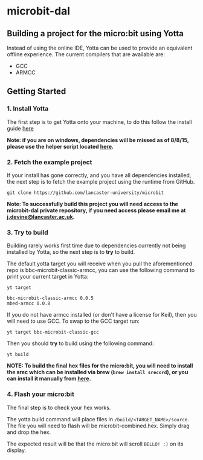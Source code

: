 # microbit-dal

## Building a project for the micro:bit using Yotta 

Instead of using the online IDE, Yotta can be used to provide an equivalent offline experience. The current compilers that are available are:

* GCC
* ARMCC

## Getting Started

### 1. Install Yotta 
The first step is to get Yotta onto your machine, to do this follow the install guide [here](http://docs.yottabuild.org/#installing)

**Note: if you are on windows, dependencies will be missed as of 8/8/15, please use the helper script located [here](https://github.com/ARMmbed/yotta/blob/master/get_yotta.py).**

### 2. Fetch the example project

If your install has gone correctly, and you have all dependencies installed, the next step is to fetch the example project using the runtime from GitHub.

```
git clone https://github.com/lancaster-university/microbit
```

**Note: To successfully build this project you will need access to the microbit-dal private repository, if you need access please email me at j.devine@lancaster.ac.uk.**

### 3. Try to build
Building rarely works first time due to dependencies currently not being installed by Yotta, so the next step is to **try** to build.

The default yotta target you will receive when you pull the aforementioned repo is bbc-microbit-classic-armcc, you can use the following command to print your current target in Yotta:

```
yt target

bbc-microbit-classic-armcc 0.0.5
mbed-armcc 0.0.8
```

If you do not have armcc installed (or don't have a license for Keil), then you will need to use GCC. To swap to the GCC target run:

```
yt target bbc-microbit-classic-gcc
```

Then you should **try** to build using the following command:

```
yt build
```

**NOTE:
To build the final hex files for the micro:bit, you will need to install the srec which can be installed via brew (`brew install srecord`), or you can install it manually from [here](http://srecord.sourceforge.net/).**

### 4. Flash your micro:bit
The final step is to check your hex works. 

The yotta build command will place files in `/build/<TARGET_NAME>/source`. The file you will need to flash will be microbit-combined.hex. Simply drag and drop the hex.

The expected result will be that the micro:bit will scroll `BELLO! :)` on its display.

